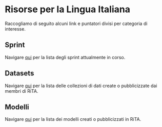 # Risorse per la Lingua Italiana

Raccogliamo di seguito alcuni link e puntatori divisi per categoria di interesse.

## Sprint

Navigare [qui](./sprint) per la lista degli sprint attualmente in corso. 

## Datasets

Navigare [qui](./datasets) per la lista delle collezioni di dati create o pubblicizzate dai membri di RiTA. 

## Modelli

Navigare [qui](./modelli) per la lista dei modelli creati o pubblicizzati in RiTA.

